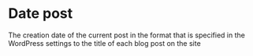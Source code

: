 # Date post
The creation date of the current post in the format that is specified in the WordPress settings to the title of each blog post on the site
